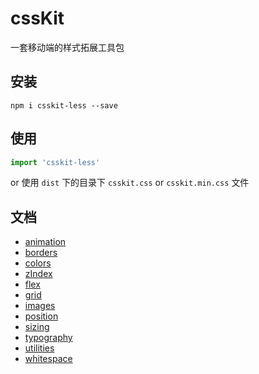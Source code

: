 # cssKit
一套移动端的样式拓展工具包

## 安装
```shell
npm i csskit-less --save
```

## 使用
```js
import 'csskit-less'
```
or 使用 `dist` 下的目录下 `csskit.css` or `csskit.min.css` 文件

## 文档
- [animation](#animation-基础动画)
- [borders](#borders-边框相关)
- [colors](#colors-文字色背景色边框色)
- [zIndex](#depth-zindex-层级)
- [flex](#flex-栅格布局基于-flex)
- [grid](#grid-栅格布局基于-float)
- [images](#images-图片背景图相关)
- [position](#positioning-定位浮动)
- [sizing](#sizing-宽高)
- [typography](#typography-排版相关)
- [utilities](#utilities-显示隐藏滚动等工具类)
- [whitespace](#whitespace-内补外补)